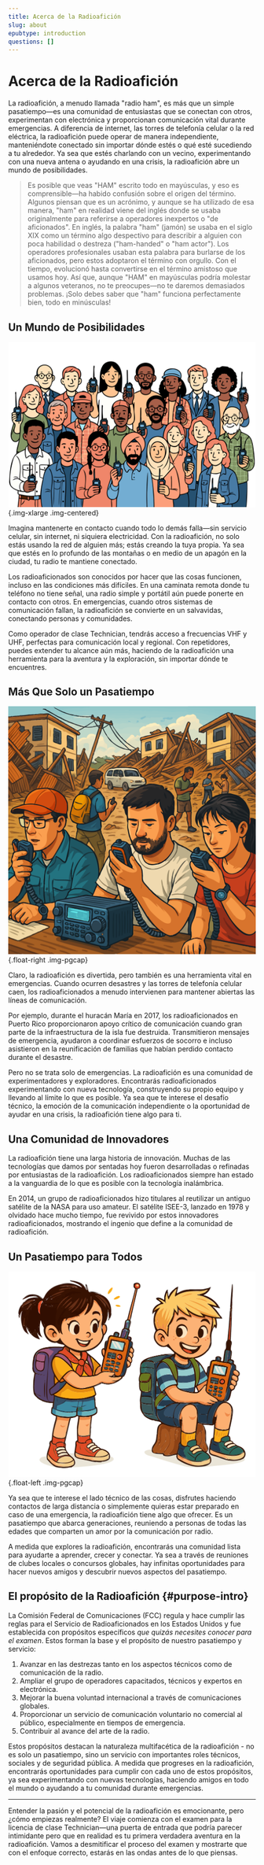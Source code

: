 ```yaml
---
title: Acerca de la Radioafición
slug: about
epubtype: introduction
questions: []
---
```


# Acerca de la Radioafición

La radioafición, a menudo llamada "radio ham", es más que un simple pasatiempo—es una comunidad de entusiastas que se conectan con otros, experimentan con electrónica y proporcionan comunicación vital durante emergencias. A diferencia de internet, las torres de telefonía celular o la red eléctrica, la radioafición puede operar de manera independiente, manteniéndote conectado sin importar dónde estés o qué esté sucediendo a tu alrededor. Ya sea que estés charlando con un vecino, experimentando con una nueva antena o ayudando en una crisis, la radioafición abre un mundo de posibilidades.

> Es posible que veas "HAM" escrito todo en mayúsculas, y eso es comprensible—ha habido confusión sobre el origen del término. Algunos piensan que es un acrónimo, y aunque se ha utilizado de esa manera, "ham" en realidad viene del inglés donde se usaba originalmente para referirse a operadores inexpertos o "de aficionados". En inglés, la palabra "ham" (jamón) se usaba en el siglo XIX como un término algo despectivo para describir a alguien con poca habilidad o destreza ("ham-handed" o "ham actor"). Los operadores profesionales usaban esta palabra para burlarse de los aficionados, pero estos adoptaron el término con orgullo. Con el tiempo, evolucionó hasta convertirse en el término amistoso que usamos hoy. Así que, aunque "HAM" en mayúsculas podría molestar a algunos veteranos, no te preocupes—no te daremos demasiados problemas. ¡Solo debes saber que "ham" funciona perfectamente bien, todo en minúsculas!

## Un Mundo de Posibilidades

![Ilustración mostrando muchas personas con radios](../../images/illus/aboutradio-color.svg)
{.img-xlarge .img-centered}

Imagina mantenerte en contacto cuando todo lo demás falla—sin servicio celular, sin internet, ni siquiera electricidad. Con la radioafición, no solo estás usando la red de alguien más; estás creando la tuya propia. Ya sea que estés en lo profundo de las montañas o en medio de un apagón en la ciudad, tu radio te mantiene conectado.

Los radioaficionados son conocidos por hacer que las cosas funcionen, incluso en las condiciones más difíciles. En una caminata remota donde tu teléfono no tiene señal, una radio simple y portátil aún puede ponerte en contacto con otros. En emergencias, cuando otros sistemas de comunicación fallan, la radioafición se convierte en un salvavidas, conectando personas y comunidades.

Como operador de clase Technician, tendrás acceso a frecuencias VHF y UHF, perfectas para comunicación local y regional. Con repetidores, puedes extender tu alcance aún más, haciendo de la radioafición una herramienta para la aventura y la exploración, sin importar dónde te encuentres.

## Más Que Solo un Pasatiempo

![Ilustración mostrando radioaficionados ayudando en un desastre](../../images/illus/morethanhobby-color.svg)
{.float-right .img-pgcap}

Claro, la radioafición es divertida, pero también es una herramienta vital en emergencias. Cuando ocurren desastres y las torres de telefonía celular caen, los radioaficionados a menudo intervienen para mantener abiertas las líneas de comunicación.

Por ejemplo, durante el huracán María en 2017, los radioaficionados en Puerto Rico proporcionaron apoyo crítico de comunicación cuando gran parte de la infraestructura de la isla fue destruida. Transmitieron mensajes de emergencia, ayudaron a coordinar esfuerzos de socorro e incluso asistieron en la reunificación de familias que habían perdido contacto durante el desastre.

Pero no se trata solo de emergencias. La radioafición es una comunidad de experimentadores y exploradores. Encontrarás radioaficionados experimentando con nueva tecnología, construyendo su propio equipo y llevando al límite lo que es posible. Ya sea que te interese el desafío técnico, la emoción de la comunicación independiente o la oportunidad de ayudar en una crisis, la radioafición tiene algo para ti.

## Una Comunidad de Innovadores

La radioafición tiene una larga historia de innovación. Muchas de las tecnologías que damos por sentadas hoy fueron desarrolladas o refinadas por entusiastas de la radioafición. Los radioaficionados siempre han estado a la vanguardia de lo que es posible con la tecnología inalámbrica.

En 2014, un grupo de radioaficionados hizo titulares al reutilizar un antiguo satélite de la NASA para uso amateur. El satélite ISEE-3, lanzado en 1978 y olvidado hace mucho tiempo, fue revivido por estos innovadores radioaficionados, mostrando el ingenio que define a la comunidad de radioafición.

## Un Pasatiempo para Todos

![Ilustración mostrando un par de niños con radios](../../images/illus/kidsfun-color.svg)
{.float-left .img-pgcap}

Ya sea que te interese el lado técnico de las cosas, disfrutes haciendo contactos de larga distancia o simplemente quieras estar preparado en caso de una emergencia, la radioafición tiene algo que ofrecer. Es un pasatiempo que abarca generaciones, reuniendo a personas de todas las edades que comparten un amor por la comunicación por radio.

A medida que explores la radioafición, encontrarás una comunidad lista para ayudarte a aprender, crecer y conectar. Ya sea a través de reuniones de clubes locales o concursos globales, hay infinitas oportunidades para hacer nuevos amigos y descubrir nuevos aspectos del pasatiempo.

<div class="clear"></div>

## El propósito de la Radioafición {#purpose-intro}

La Comisión Federal de Comunicaciones (FCC) regula y hace cumplir las reglas para el Servicio de Radioaficionados en los Estados Unidos y fue establecida con propósitos específicos *que quizás necesites conocer para el examen*. Estos forman la base y el propósito de nuestro pasatiempo y servicio:

1. Avanzar en las destrezas tanto en los aspectos técnicos como de comunicación de la radio.
2. Ampliar el grupo de operadores capacitados, técnicos y expertos en electrónica.
3. Mejorar la buena voluntad internacional a través de comunicaciones globales.
4. Proporcionar un servicio de comunicación voluntario no comercial al público, especialmente en tiempos de emergencia.
5. Contribuir al avance del arte de la radio.

Estos propósitos destacan la naturaleza multifacética de la radioafición - no es solo un pasatiempo, sino un servicio con importantes roles técnicos, sociales y de seguridad pública. A medida que progreses en la radioafición, encontrarás oportunidades para cumplir con cada uno de estos propósitos, ya sea experimentando con nuevas tecnologías, haciendo amigos en todo el mundo o ayudando a tu comunidad durante emergencias.

---

Entender la pasión y el potencial de la radioafición es emocionante, pero ¿cómo empiezas realmente? El viaje comienza con el examen para la licencia de clase Technician—una puerta de entrada que podría parecer intimidante pero que en realidad es tu primera verdadera aventura en la radioafición. Vamos a desmitificar el proceso del examen y mostrarte que con el enfoque correcto, estarás en las ondas antes de lo que piensas.
